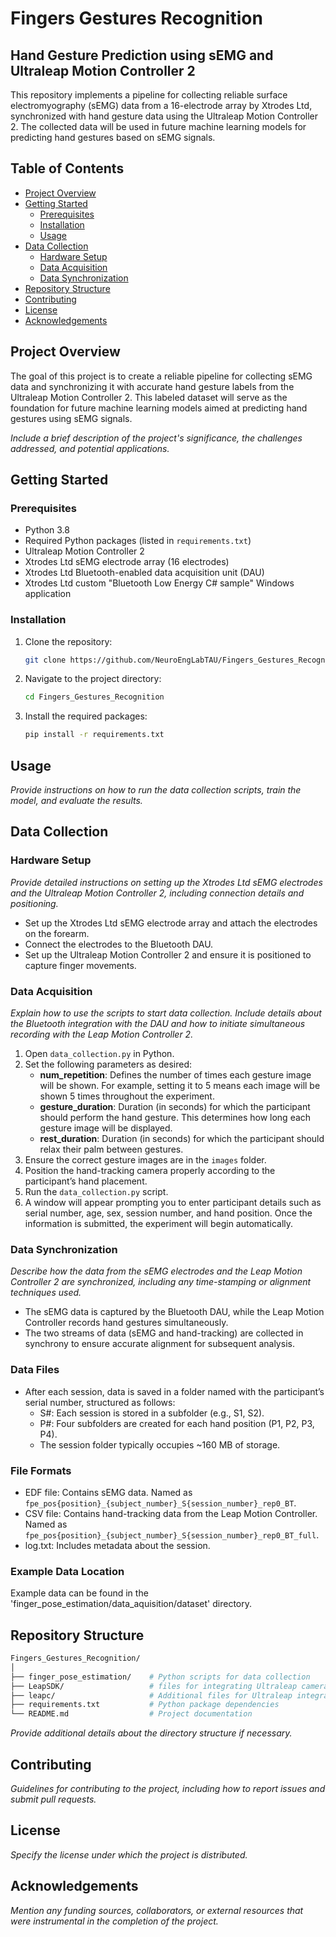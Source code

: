 # Fingers Gestures Recognition
## Hand Gesture Prediction using sEMG and Ultraleap Motion Controller 2

This repository implements a pipeline for collecting reliable surface electromyography (sEMG) data from a 16-electrode array by Xtrodes Ltd, synchronized with hand gesture data using the Ultraleap Motion Controller 2. The collected data will be used in future machine learning models for predicting hand gestures based on sEMG signals.

## Table of Contents
- [Project Overview](#project-overview)
- [Getting Started](#getting-started)
  - [Prerequisites](#prerequisites)
  - [Installation](#installation)
  - [Usage](#usage)
- [Data Collection](#data-collection)
  - [Hardware Setup](#hardware-setup)
  - [Data Acquisition](#data-acquisition)
  - [Data Synchronization](#data-synchronization)
- [Repository Structure](#repository-structure)
- [Contributing](#contributing)
- [License](#license)
- [Acknowledgements](#acknowledgements)

## Project Overview
The goal of this project is to create a reliable pipeline for collecting sEMG data and synchronizing it with accurate hand gesture labels from the Ultraleap Motion Controller 2. This labeled dataset will serve as the foundation for future machine learning models aimed at predicting hand gestures using sEMG signals.

*Include a brief description of the project's significance, the challenges addressed, and potential applications.*

## Getting Started

### Prerequisites
- Python 3.8
- Required Python packages (listed in `requirements.txt`)
- Ultraleap Motion Controller 2
- Xtrodes Ltd sEMG electrode array (16 electrodes)
- Xtrodes Ltd Bluetooth-enabled data acquisition unit (DAU)
- Xtrodes Ltd custom "Bluetooth Low Energy C# sample" Windows application


### Installation
1. Clone the repository:
   ```bash
   git clone https://github.com/NeuroEngLabTAU/Fingers_Gestures_Recognition.git

2. Navigate to the project directory:
   ```bash
   cd Fingers_Gestures_Recognition

3. Install the required packages:
   ```bash
   pip install -r requirements.txt

## Usage
*Provide instructions on how to run the data collection scripts, train the model, and evaluate the results.*

## Data Collection
### Hardware Setup
*Provide detailed instructions on setting up the Xtrodes Ltd sEMG electrodes and the Ultraleap Motion Controller 2, including connection details and positioning.*
- Set up the Xtrodes Ltd sEMG electrode array and attach the electrodes on the forearm.
- Connect the electrodes to the Bluetooth DAU.
- Set up the Ultraleap Motion Controller 2 and ensure it is positioned to capture finger movements.

### Data Acquisition
*Explain how to use the scripts to start data collection. Include details about the Bluetooth integration with the DAU and how to initiate simultaneous recording with the Leap Motion Controller 2.*
1. Open `data_collection.py` in Python.
2. Set the following parameters as desired:
    - **num_repetition**: Defines the number of times each gesture image will be shown. For example, setting it to 5 means each image will be shown 5 times throughout the experiment.
    - **gesture_duration**: Duration (in seconds) for which the participant should perform the hand gesture. This determines how long each gesture image will be displayed.
    - **rest_duration**: Duration (in seconds) for which the participant should relax their palm between gestures.
3. Ensure the correct gesture images are in the `images` folder.
4. Position the hand-tracking camera properly according to the participant’s hand placement.
5. Run the `data_collection.py` script.
6. A window will appear prompting you to enter participant details such as serial number, age, sex, session number, and hand position. Once the information is submitted, the experiment will begin automatically.


### Data Synchronization
*Describe how the data from the sEMG electrodes and the Leap Motion Controller 2 are synchronized, including any time-stamping or alignment techniques used.*
- The sEMG data is captured by the Bluetooth DAU, while the Leap Motion Controller records hand gestures simultaneously.
- The two streams of data (sEMG and hand-tracking) are collected in synchrony to ensure accurate alignment for subsequent analysis.

### Data Files
- After each session, data is saved in a folder named with the participant’s serial number, structured as follows:
  - S#: Each session is stored in a subfolder (e.g., S1, S2).
  - P#: Four subfolders are created for each hand position (P1, P2, P3, P4).
  - The session folder typically occupies ~160 MB of storage.
 
### File Formats
- EDF file: Contains sEMG data. Named as
  `fpe_pos{position}_{subject_number}_S{session_number}_rep0_BT`.
- CSV file: Contains hand-tracking data from the Leap Motion Controller. Named as
  `fpe_pos{position}_{subject_number}_S{session_number}_rep0_BT_full`.
- log.txt: Includes metadata about the session.

### Example Data Location
Example data can be found in the 'finger_pose_estimation/data_aquisition/dataset' directory.

## Repository Structure
   ```bash
   Fingers_Gestures_Recognition/
   │
   ├── finger_pose_estimation/    # Python scripts for data collection
   ├── LeapSDK/                   # files for integrating Ultraleap camera with python
   ├── leapc/                     # Additional files for Ultraleap integration
   ├── requirements.txt           # Python package dependencies
   └── README.md                  # Project documentation
```

*Provide additional details about the directory structure if necessary.*

## Contributing
*Guidelines for contributing to the project, including how to report issues and submit pull requests.*

## License
*Specify the license under which the project is distributed.*

## Acknowledgements
*Mention any funding sources, collaborators, or external resources that were instrumental in the completion of the project.*
